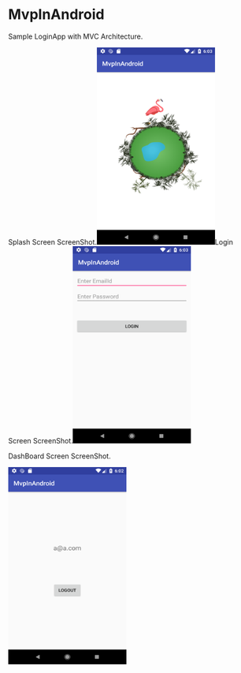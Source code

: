 # MvpInAndroid

Sample LoginApp with MVC Architecture.

Splash Screen ScreenShot.<img src="https://github.com/Rameshkumarpolavarapu/MvpInAndroid/blob/master/splash%20screen.png" alt="Splash Screen ScreenShot" width="240" height="400">Login Screen ScreenShot.<img src="https://github.com/Rameshkumarpolavarapu/MvpInAndroid/blob/master/loginscreen.png" alt="Login Screen ScreenShot" width="240" height="400"><br>

DashBoard Screen ScreenShot.<br>

<img src="https://github.com/Rameshkumarpolavarapu/MvpInAndroid/blob/master/mainpage.png" alt="DashBoard Screen ScreenShot" width="240" height="400">



